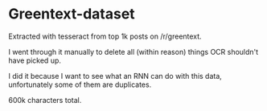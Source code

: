 # Greentext-dataset
Extracted with tesseract from top 1k posts on /r/greentext.

I went through it manually to delete all (within reason) things OCR shouldn't have picked up.

I did it because I want to see what an RNN can do with this data, unfortunately some of them are duplicates.

600k characters total.
